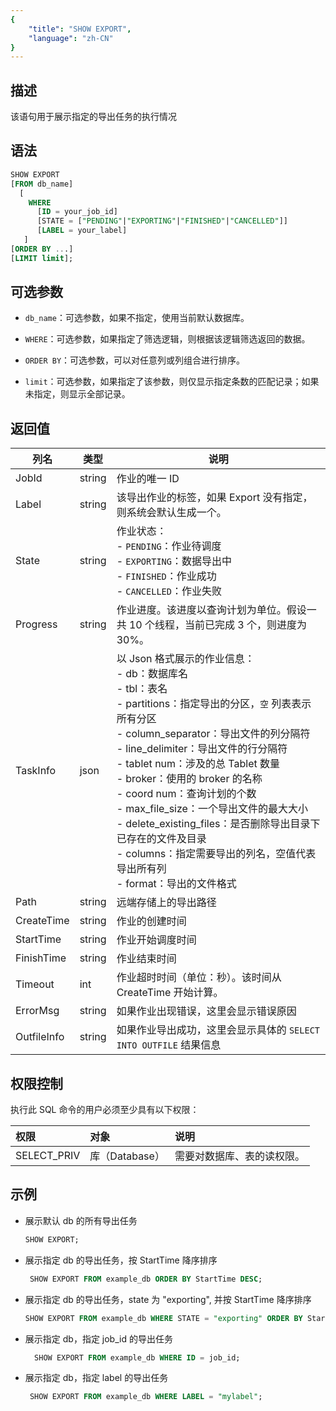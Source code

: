 ```yaml
---
{
    "title": "SHOW EXPORT",
    "language": "zh-CN"
}
---
```


<!--
Licensed to the Apache Software Foundation (ASF) under one
or more contributor license agreements.  See the NOTICE file
distributed with this work for additional information
regarding copyright ownership.  The ASF licenses this file
to you under the Apache License, Version 2.0 (the
"License"); you may not use this file except in compliance
with the License.  You may obtain a copy of the License at

  http://www.apache.org/licenses/LICENSE-2.0

Unless required by applicable law or agreed to in writing,
software distributed under the License is distributed on an
"AS IS" BASIS, WITHOUT WARRANTIES OR CONDITIONS OF ANY
KIND, either express or implied.  See the License for the
specific language governing permissions and limitations
under the License.
-->




## 描述

该语句用于展示指定的导出任务的执行情况

## 语法

```sql
SHOW EXPORT
[FROM db_name]
  [
    WHERE
      [ID = your_job_id]
      [STATE = ["PENDING"|"EXPORTING"|"FINISHED"|"CANCELLED"]]
      [LABEL = your_label]
   ]
[ORDER BY ...]
[LIMIT limit];
```

## 可选参数

- `db_name`：可选参数，如果不指定，使用当前默认数据库。

- `WHERE`：可选参数，如果指定了筛选逻辑，则根据该逻辑筛选返回的数据。

- `ORDER BY`：可选参数，可以对任意列或列组合进行排序。

- `limit`：可选参数，如果指定了该参数，则仅显示指定条数的匹配记录；如果未指定，则显示全部记录。


## 返回值

| 列名          | 类型     | 说明                                                                                                                                                                                                                                                                                                                                                                                                                                                                                                                                                                                                          |
|-------------|--------|-------------------------------------------------------------------------------------------------------------------------------------------------------------------------------------------------------------------------------------------------------------------------------------------------------------------------------------------------------------------------------------------------------------------------------------------------------------------------------------------------------------------------------------------------------------------------------------------------------------|
| JobId       | string | 作业的唯一 ID                                                                                                                                                                                                                                                                                                                                                                                                                                                                                                                                                                                                    |
| Label       | string | 该导出作业的标签，如果 Export 没有指定，则系统会默认生成一个。                                                                                                                                                                                                                                                                                                                                                                                                                                                                                                                                                                         |
| State       | string | 作业状态：<br> - `PENDING`：作业待调度<br> - `EXPORTING`：数据导出中<br> - `FINISHED`：作业成功<br> - `CANCELLED`：作业失败                                                                                                                                                                                                                                                                                                                                                                                                                                                                                                            |
| Progress    | string | 作业进度。该进度以查询计划为单位。假设一共 10 个线程，当前已完成 3 个，则进度为 30%。                                                                                                                                                                                                                                                                                                                                                                                                                                                                                                                                                            |
| TaskInfo    | json   | 以 Json 格式展示的作业信息：<br> - db：数据库名<br> - tbl：表名<br> - partitions：指定导出的分区，`空` 列表表示所有分区<br> - column_separator：导出文件的列分隔符<br> - line_delimiter：导出文件的行分隔符<br> - tablet num：涉及的总 Tablet 数量<br> - broker：使用的 broker 的名称<br> - coord num：查询计划的个数<br> - max_file_size：一个导出文件的最大大小<br> - delete_existing_files：是否删除导出目录下已存在的文件及目录<br> - columns：指定需要导出的列名，空值代表导出所有列<br> - format：导出的文件格式                                                                                                                                                                                                                                |
| Path        | string | 远端存储上的导出路径                                                                                                                                                                                                                                                                                                                                                                                                                                                                                                                                                                                                  |
| CreateTime  | string | 作业的创建时间                                                                                                                                                                                                                                                                                                                                                                                                                                                                                                                                                                                                     |
| StartTime   | string | 作业开始调度时间                                                                                                                                                                                                                                                                                                                                                                                                                                                                                                                                                                                                    |
| FinishTime  | string | 作业结束时间                                                                                                                                                                                                                                                                                                                                                                                                                                                                                                                                                                                                      |
| Timeout     | int    | 作业超时时间（单位：秒）。该时间从 CreateTime 开始计算。                                                                                                                                                                                                                                                                                                                                                                                                                                                                                                                                                                          |
| ErrorMsg    | string | 如果作业出现错误，这里会显示错误原因                                                                                                                                                                                                                                                                                                                                                                                                                                                                                                                                                                                          |
| OutfileInfo | string | 如果作业导出成功，这里会显示具体的 `SELECT INTO OUTFILE` 结果信息                                                                                                                                                                                                                                                                                                                                                                                                                                                                                                                                                                |

## 权限控制

执行此 SQL 命令的用户必须至少具有以下权限：

| 权限          | 对象          | 说明            |
|:------------|:------------|:--------------|
| SELECT_PRIV | 库（Database） | 需要对数据库、表的读权限。 |


## 示例

- 展示默认 db 的所有导出任务
   
    ```sql
    SHOW EXPORT;
    ```

- 展示指定 db 的导出任务，按 StartTime 降序排序
   
    ```sql
     SHOW EXPORT FROM example_db ORDER BY StartTime DESC;
    ```

- 展示指定 db 的导出任务，state 为 "exporting", 并按 StartTime 降序排序
   
    ```sql
    SHOW EXPORT FROM example_db WHERE STATE = "exporting" ORDER BY StartTime DESC;
    ```

- 展示指定 db，指定 job_id 的导出任务
   
    ```sql
      SHOW EXPORT FROM example_db WHERE ID = job_id;
    ```

- 展示指定 db，指定 label 的导出任务
   
    ```sql
     SHOW EXPORT FROM example_db WHERE LABEL = "mylabel";
    ```


